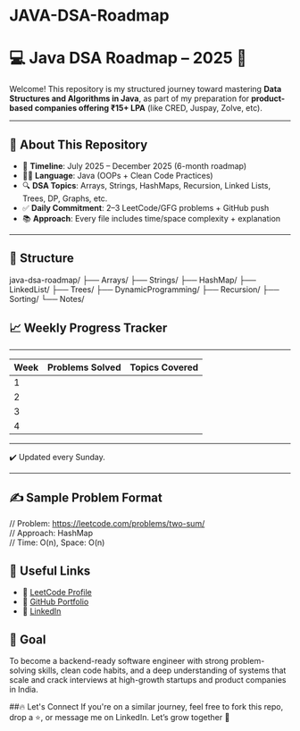 # JAVA-DSA-Roadmap
# 💻 Java DSA Roadmap – 2025 🚀

Welcome! This repository is my structured journey toward mastering **Data Structures and Algorithms in Java**, as part of my preparation for **product-based companies offering ₹15+ LPA** (like CRED, Juspay, Zolve, etc).

---

## 📌 About This Repository

- 📅 **Timeline**: July 2025 – December 2025 (6-month roadmap)
- 👨‍💻 **Language**: Java (OOPs + Clean Code Practices)
- 🔍 **DSA Topics**: Arrays, Strings, HashMaps, Recursion, Linked Lists, Trees, DP, Graphs, etc.
- ✅ **Daily Commitment**: 2–3 LeetCode/GFG problems + GitHub push
- 📚 **Approach**: Every file includes time/space complexity + explanation

---

## 🔧 Structure
java-dsa-roadmap/
├── Arrays/
├── Strings/
├── HashMap/
├── LinkedList/
├── Trees/
├── DynamicProgramming/
├── Recursion/
├── Sorting/
└── Notes/

## 📈 Weekly Progress Tracker
_____________________________________________
| Week | Problems Solved  | Topics Covered  |
|------|------------------|-----------------|
| 1    |                  |                 |
| 2    |                  |                 |
| 3    |                  |                 |
| 4    |                  |                 |
_____________________________________________
✔️ Updated every Sunday.

---

## ✍️ Sample Problem Format
// Problem: https://leetcode.com/problems/two-sum/ <br>
// Approach: HashMap <br>
// Time: O(n), Space: O(n)

## 🔗 Useful Links
- 🔸 [LeetCode Profile](https://leetcode.com/u/pp3214/)
- 🔸 [GitHub Portfolio](https://github.com/prathameshpatil8933)
- 🔸 [LinkedIn](https://www.linkedin.com/in/prathamesh-patil-408602257/)

## 💼 Goal
To become a backend-ready software engineer with strong problem-solving skills, clean code habits, and a deep understanding of systems that scale  and crack interviews at high-growth startups and product companies in India.

##🔥 Let's Connect
If you're on a similar journey, feel free to fork this repo, drop a ⭐, or message me on LinkedIn.
Let’s grow together 🚀

